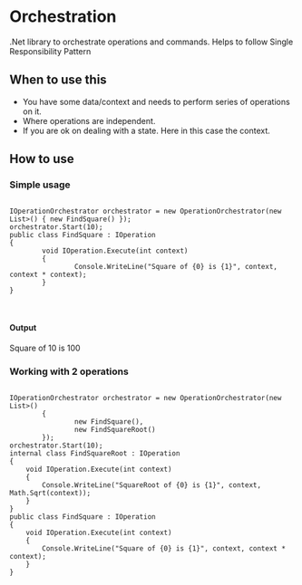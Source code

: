 # Orchestration
.Net library to orchestrate operations and commands. Helps to follow Single Responsibility Pattern
## When to use this
- You have some data/context and needs to perform series of operations on it.
- Where operations are independent.
- If you are ok on dealing with a state. Here in this case the context.

## How to use
### Simple usage
<pre>
<code>
IOperationOrchestrator<int> orchestrator = new OperationOrchestrator<int>(new List<IOperation<int>>() { new FindSquare() });
orchestrator.Start(10);       
public class FindSquare : IOperation<int>
{
        void IOperation<int>.Execute(int context)
        {
                Console.WriteLine("Square of {0} is {1}", context, context * context);
        }
}
    </code>
    </pre>
#### Output
Square of 10 is 100

### Working with 2 operations
<pre>
<code>
IOperationOrchestrator<int> orchestrator = new OperationOrchestrator<int>(new List<IOperation<int>>()
        {
                new FindSquare(),
                new FindSquareRoot()
        });
orchestrator.Start(10);
internal class FindSquareRoot : IOperation<int>
{
    void IOperation<int>.Execute(int context)
    {
        Console.WriteLine("SquareRoot of {0} is {1}", context, Math.Sqrt(context));
    }
}
public class FindSquare : IOperation<int>
{
    void IOperation<int>.Execute(int context)
    {
        Console.WriteLine("Square of {0} is {1}", context, context * context);
    }
}
</code>
</pre>
